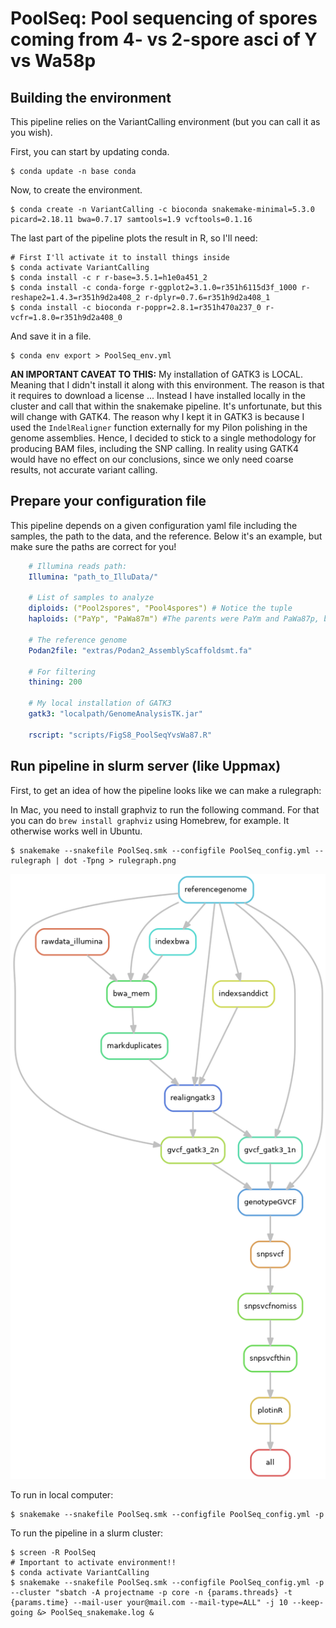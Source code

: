 # PoolSeq: Pool sequencing of spores coming from 4- vs 2-spore asci of Y vs Wa58p

## Building the environment

This pipeline relies on the VariantCalling environment (but you can call it as you wish).

First, you can start by updating conda.

    $ conda update -n base conda

Now, to create the environment.

    $ conda create -n VariantCalling -c bioconda snakemake-minimal=5.3.0 picard=2.18.11 bwa=0.7.17 samtools=1.9 vcftools=0.1.16

The last part of the pipeline plots the result in R, so I'll need:

    # First I'll activate it to install things inside
    $ conda activate VariantCalling
    $ conda install -c r r-base=3.5.1=h1e0a451_2
    $ conda install -c conda-forge r-ggplot2=3.1.0=r351h6115d3f_1000 r-reshape2=1.4.3=r351h9d2a408_2 r-dplyr=0.7.6=r351h9d2a408_1
    $ conda install -c bioconda r-poppr=2.8.1=r351h470a237_0 r-vcfr=1.8.0=r351h9d2a408_0

And save it in a file.

    $ conda env export > PoolSeq_env.yml

**AN IMPORTANT CAVEAT TO THIS:** My installation of GATK3 is LOCAL. Meaning that I didn't install it along with this environment. The reason is that it requires to download a license ... Instead I have installed locally in the cluster and call that within the snakemake pipeline. It's unfortunate, but this will change with GATK4. The reason why I kept it in GATK3 is because I used the `IndelRealigner` function externally for my Pilon polishing in the genome assemblies. Hence, I decided to stick to a single methodology for producing BAM files, including the SNP calling. In reality using GATK4 would have no effect on our conclusions, since we only need coarse results, not accurate variant calling.

## Prepare your configuration file

This pipeline depends on a given configuration yaml file including the samples, the path to the data, and the reference. Below it's an example, but make sure the paths are correct for you!
    
```yaml
    # Illumina reads path:
    Illumina: "path_to_IlluData/"

    # List of samples to analyze
    diploids: ("Pool2spores", "Pool4spores") # Notice the tuple
    haploids: ("PaYp", "PaWa87m") #The parents were PaYm and PaWa87p, but they are mostly isogenic

    # The reference genome
    Podan2file: "extras/Podan2_AssemblyScaffoldsmt.fa"

    # For filtering
    thining: 200

    # My local installation of GATK3
    gatk3: "localpath/GenomeAnalysisTK.jar"

    rscript: "scripts/FigS8_PoolSeqYvsWa87.R"
```

## Run pipeline in slurm server (like Uppmax)

First, to get an idea of how the pipeline looks like we can make a rulegraph:

In Mac, you need to install graphviz to run the following command. For that you can do `brew install graphviz` using Homebrew, for example. It otherwise works well in Ubuntu.

    $ snakemake --snakefile PoolSeq.smk --configfile PoolSeq_config.yml --rulegraph | dot -Tpng > rulegraph.png

![rulegraph](rulegraph.png "rulegraph of PoolSeq.smk")

To run in local computer:

    $ snakemake --snakefile PoolSeq.smk --configfile PoolSeq_config.yml -p

To run the pipeline in a slurm cluster:

    $ screen -R PoolSeq
    # Important to activate environment!!
    $ conda activate VariantCalling
    $ snakemake --snakefile PoolSeq.smk --configfile PoolSeq_config.yml -p --cluster "sbatch -A projectname -p core -n {params.threads} -t {params.time} --mail-user your@mail.com --mail-type=ALL" -j 10 --keep-going &> PoolSeq_snakemake.log &


